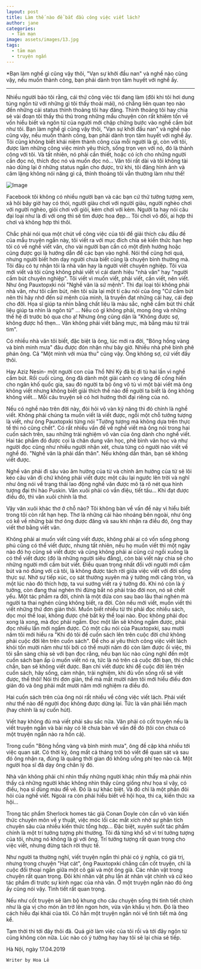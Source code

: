 ```yaml
---
layout: post
title: Làm thế nào để bắt đầu công việc viết lách?
author: jane
categories:
  - Tản mạn
image: assets/images/13.jpg
tags:
  - tảm mạn
  - truyện ngắn
---
```

*Bạn làm nghề gì cũng vậy thôi, "Vạn sự khởi đầu nan" và nghề nào cũng vậy, nếu muốn thành công, bạn phải dành trọn tâm huyết với nghề ấy.

***

Nhiều người bảo tôi rằng, cái thứ công việc tôi đang làm (đôi khi tôi hơi dung túng ngôn từ với những gì tôi thấy thoải mái), nó chẳng liên quan tẹo nào đến những cái status thỉnh thoảng tôi hay đăng. Thỉnh thoảng tôi hay chia sẻ vài đoạn tôi thấy thú thú trong những mẩu chuyện còn rất khiêm tốn về vốn hiểu biết và ngôn từ của người mới chập chững bước vào nghề cầm bút như tôi. Bạn làm nghề gì cũng vậy thôi, "Vạn sự khởi đầu nan" và nghề nào cũng vậy, nếu muốn thành công, bạn phải dành trọn tâm huyết với nghề ấy. Tôi cũng không biết khái niệm thành công của mỗi người là gì, còn với tôi, được làm những công việc mình yêu thích, sống trọn vẹn với nó, đó là thành công với tôi. Và tất nhiên, nó phải cần thiết, hoặc có ích cho những người cần đọc nó, thích đọc nó và muốn đọc nó... Văn tôi rất dài và tôi không tài nào dừng lại ở những status ngắn cho được, trừ khi, tôi đăng hình ảnh và câm lặng không nói năng gì cả, thỉnh thoảng tôi vẫn thường làm như thế!

![Image](/assets/images/13.jpg)

Facebook tôi không có nhiều người bạn và các bạn cứ thử tưởng tượng xem, xã hôi bây giờ hay có thói, người giàu chơi với người giàu, người nghèo chơi với người nghèo, giỏi chơi với giỏi, kém chơi với kém. Người ta hay nói câu đại loại như là đi với ong thì sẽ tìm được hoa đẹp... Tôi chơi vô đối, ai hợp thì chơi và không hợp thì thôi.

Chắc phải nói qua một chút về công việc của tôi để giải thích câu đầu đề của mẩu truyện ngắn này, tôi viết ra với mục đích chia sẻ kiến thức hạn hẹp tôi có về nghề viết văn, cho vài người bạn cần có một định hướng hoặc cũng được gọi là hướng dẫn để các bạn vào nghề. Nói thế cũng hơi quá, nhưng người biết hơn dạy người chưa biết cũng là chuyện bình thường mà. Tôi đâu có tự nhận tôi là nhà văn hay là người viết chuyên nghiệp. Tôi vừa mới viết và tôi cũng không phải viết vì cái danh hiệu "nhà văn" hay "người cầm bút chuyên nghiệp". Tôi viết vì muốn viết, phải viết, cần viết, nên viết. Như ông Pauxtopxki nói "Nghề văn là sứ mệnh". Thì đại loại tôi không phải nhà văn, như tôi cầm bút, nên tôi sửa lại một tí câu nói của ông "Cứ cầm bút nên thì hãy nhớ đến sứ mệnh của mình, là truyền đạt những cái hay, cái đẹp cho đời. Họa sĩ giúp ta nhìn bằng chất liệu là màu sắc, nghề cầm bút thì chất liệu giúp ta nhìn là ngôn từ" ... Nếu có gì không phải, mong ông và những thế hệ đi trước bỏ qua cho ạ! Nhưng ông cũng dặn là "Không được sợ, không được hổ thẹn... Văn không phải viết bằng mực, mà bằng máu từ trái tim".

Có nhiều nhà văn tôi biết, đặc biệt là ông, lúc mới ra đời, "Bông hồng vàng và bình minh mưa" đâu được đón nhận như bây giờ. Nhiều nhà phê bình phê phán ông. Cả "Một mình với mùa thu" cũng vậy. Ông không sợ, cứ viết đấy thôi.

Hay Aziz Nesin- một người con của Thổ Nhĩ Kỳ đã bị đi tù hai lần vì nghề cầm bút. Rồi cuối cùng, ông đã dành một giải cành cọ vàng để cống hiến cho ngân khố quốc gia, sau đó người ta bỏ ông vô tù vì một bài viết mà ông không viết nhưng không biết giải thích thế nào để người ta biết là ông không không viết... Mỗi câu truyện sẽ có hơi hướng thời đại riêng của nó.

Nếu có nghề nào trên đời này, đòi hỏi vô vàn kỹ năng thì đó chính là nghề viết. Không phải chúng ta muốn viết là viết được, ngồi một chỗ tưởng tượng là viết, như ông Pauxtopxki từng nói "Tưởng tượng mà không dựa trên thực tế thì nó cũng chết". Có rất nhiều vấn đề về nghề viết mà ông nói trong hai cuốn sách trên, sau những trải nghiệm vô vàn của ông dành cho nghề viết. Hai tác phẩm đó được coi là chân dung văn học, phê bình văn học và như người đọc cũng như nhiều người nhận xét, chưa từng có người nào viết về nghề đó. "Nghề văn là phải dấn thân". Nếu không dấn thân, bạn sẽ không viết được.

Nghề văn phải đi sâu vào âm hưởng của từ và chính âm hưởng của từ sẽ lôi kéo câu văn đi chứ không phải viết được một câu lại ngước lên trời và nghĩ như ông nói về trạng thái lao động nghề văn được mô tả rõ nét qua hình tượng đại thi hào Puskin. Văn xuôi phải có vần điệu, tiết tấu... Khi đạt được điều đó, thì văn xuôi chính là thơ.

Vậy văn xuôi khác thơ ở chỗ nào? Tôi không bàn về vấn đề này vì hiểu biết trong tôi còn rất hạn hẹp. Thơ là những cái hào nhoáng bên ngoài, như ông có kể về những bài thơ ông được đăng và sau khi nhận ra điều đó, ông thay viết thơ bằng viết văn.

Không phải ai muốn viết cũng viết được, không phải ai có vốn sống phong phú cũng có thể viết được, nhưng tất nhiên, nếu họ muốn viết thì một ngày nào đó họ cũng sẽ viết được và cũng không phải ai cũng cứ ngồi xuống là có thể viết được (đó là những người siêu đẳng), còn bài viết này chia sẻ cho những người mới cầm bút viết. Điều quan trọng nhất đối với người mới cầm bút và nó đúng với cả tôi, là không được tách rời giữa việc viết với đời sống thực sự. Nhờ sự tiếp xúc, cọ sát thường xuyên mà ý tưởng mới căng tròn, và một lúc nào đó thích hợp, ta vui sướng viết ra ý tưởng đó. Khi nó còn là ý tưởng, còn đang thai nghén thì đừng bắt nó phải trào đời non, nó sẽ chết yểu. Một tác phẩm ra đời, chính là một đứa con sau bao lâu thai nghén mà người ta thai nghén cũng không biết, ra đời. Còn nếu mới viết, muốn viết thì viết những thứ đơn giản thôi. Muốn biết nhiều từ thì phải đọc nhiều sách, đọc mọi thế loại, không được chê bất kỳ thể loại nào. Đọc không phải đọc xong là xong, mà đọc phải ngấm. Đọc một lần sẽ không ngấm được, phải đọc nhiều lần mới ngấm được. Có một câu nói của Pauxtopxki, sau mười năm tôi mới hiểu ra "Khi đó tôi để cuốn sách lên trên cuộc đời chứ không phải cuộc đời lên trên cuốn sách". Để cho ai yêu thích công việc viết lách khỏi tốn mười năm như tôi bởi có thể mười năm đó còn làm được ối việc, thì tôi sẵn sàng chia sẻ với bạn đọc rằng, nếu bạn lúc nào cũng nghĩ đến một cuốn sách bạn ấp ủ muốn viết nó ra, tức là nó trên cả cuộc đời bạn, thì chắc chắn, bạn sẽ không viết được. Bạn chỉ viết được khi để cuộc đời lên trên cuốn sách, hãy sống, cảm nhận, trải nghiệm, khi đủ vốn sống rồi sẽ viết được, thế thôi! Nói thì đơn giản, thế mà mất mười năm tôi mới hiểu điều đơn giản đó và ông phải mất mười năm mới nghiệm ra điều đó.

Hai cuốn sách trên của ông nói rất nhiều về công việc viết lách. Phải viết như thế nào để người đọc không được dừng lại. Tức là văn phải liền mạch (hay chính là sự cuốn hút).

Viết hay không đủ mà viết phải sâu sắc nữa. Văn phải có cốt truyện nếu là viết truyện ngắn và bài này có lẽ chưa bàn về vấn đề đó (tôi còn chưa có một truyện ngắn nào ra hồn cả).

Trong cuốn "Bông hồng vàng và bình minh mưa", ông đề cập khá nhiều tới việc quan sát. Có thời kỳ, ông mất cả tháng trời bỏ viết để quan sát và sau đó ông nhận ra, đúng là quãng thời gian đó không uổng phí tẹo nào cả. Một người họa sĩ đã dạy ông chân lý đó.

Nhà văn không phải chỉ nhìn thấy những người khác nhìn thấy mà phải nhìn thấy cả những người khác không nhìn thấy cũng giống như họa sĩ vậy, có điều, họa sĩ dùng màu để vẽ. Đó là sự khác biệt. Và đó chỉ là một phần đỏi hỏi của nghề viết. Ngoài ra còn phải hiểu biết về hội họa, thi ca, kiến thức xa hội...

Trong tác phẩm Sherlock homes tác giả Conan Doyle còn cần vô vàn kiến thức chuyên môn về y thuật, việc móc lối các mắt xích nhờ sự phân tích chuyên sâu của nhiều kiến thức tổng hợp... Đặc biệt, xuyên suốt tác phẩm chính là một trí tưởng tượng phi thường. Tôi đã từng khổ sở vì trí tưởng tượng của tôi, nhưng nó không là gì với ông. Trí tưởng tượng rất quan trọng cho việc viết, nhưng đừng tách rời thực tế.

Như người ta thường nghĩ, viết truyện ngắn thì phải có ý nghĩa, có giá trị, nhưng trong chuyện "Hạt cát", ông Pauxtopxki chẳng cần cốt truyện, chỉ là cuộc đối thoại ngắn giữa một cô gái và một ông già. Các nhân vật trong chuyện rất quan trọng. Đôi khi nhân vật phụ lấn át nhân vật chính và cứ kéo tác phẩm đi trước sự kinh ngạc của nhà văn. Ở một truyện ngắn nào đó ông ấy cũng nói vậy. Tình tiết rất quan trọng.

Nếu như cốt truyện sẽ làm bộ khung cho câu chuyện sống thì tình tiết chính như là gia vị cho món ăn trở lên ngon hơn, vừa vặn khẩu vị hơn. Đó là theo cách hiểu đại khái của tôi. Có hẳn một truyện ngắn nói về tình tiết mà ông kể.

Tạm thời thì tới đây thôi đã. Quá giờ làm việc của tôi rồi và tới đây ngôn từ cũng không còn nữa. Lúc nào có ý tưởng hay hay tôi sẽ lại chia sẻ tiếp.

Hà Nội, ngày 17.04.2019

`Writer by Hoa Lê`
